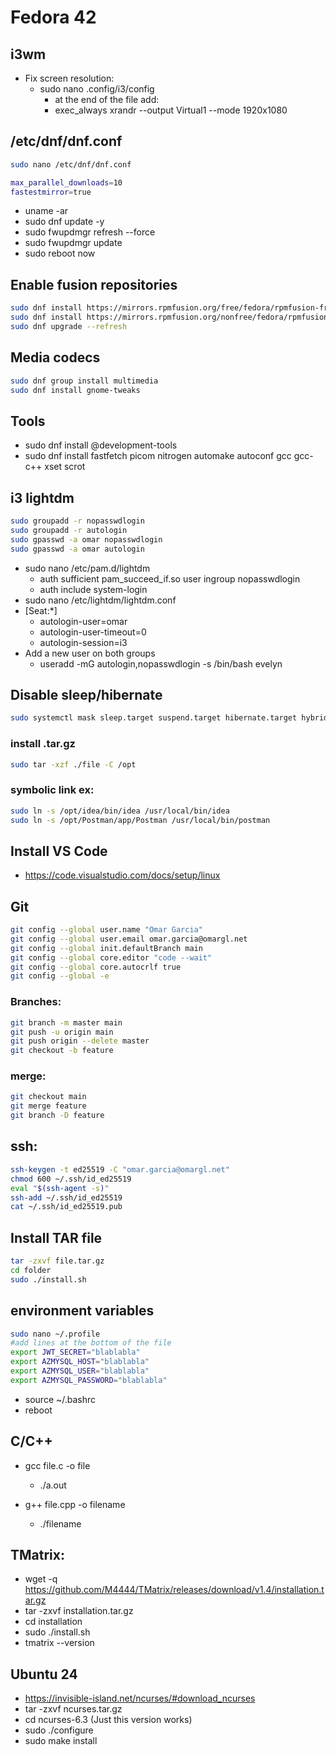 # Fedora 42

## i3wm
- Fix screen resolution:
  - sudo nano .config/i3/config
    - at the end of the file add:
    - exec_always xrandr --output Virtual1 --mode 1920x1080

## /etc/dnf/dnf.conf
```bash
sudo nano /etc/dnf/dnf.conf

max_parallel_downloads=10
fastestmirror=true
```
- uname -ar
- sudo dnf update -y
- sudo fwupdmgr refresh --force
- sudo fwupdmgr update
- sudo reboot now

## Enable fusion repositories
```bash
sudo dnf install https://mirrors.rpmfusion.org/free/fedora/rpmfusion-free-release-$(rpm -E %fedora).noarch.rpm
sudo dnf install https://mirrors.rpmfusion.org/nonfree/fedora/rpmfusion-nonfree-release-$(rpm -E %fedora).noarch.rpm
sudo dnf upgrade --refresh
```

## Media codecs
```bash
sudo dnf group install multimedia
sudo dnf install gnome-tweaks
```

## Tools
- sudo dnf install @development-tools
- sudo dnf install fastfetch picom nitrogen automake autoconf gcc gcc-c++ xset scrot

  
## i3 lightdm
```bash
sudo groupadd -r nopasswdlogin
sudo groupadd -r autologin
sudo gpasswd -a omar nopasswdlogin
sudo gpasswd -a omar autologin
```
- sudo nano /etc/pam.d/lightdm
  - auth    sufficient    pam_succeed_if.so user ingroup nopasswdlogin
  - auth    include    system-login
- sudo nano /etc/lightdm/lightdm.conf
- [Seat:*]
  - autologin-user=omar
  - autologin-user-timeout=0
  - autologin-session=i3
- Add a new user on both groups
  - useradd -mG autologin,nopasswdlogin -s /bin/bash evelyn

## Disable sleep/hibernate
```bash
sudo systemctl mask sleep.target suspend.target hibernate.target hybrid-sleep.target
```

### install .tar.gz
```bash
sudo tar -xzf ./file -C /opt
```

### symbolic link ex:
```bash
sudo ln -s /opt/idea/bin/idea /usr/local/bin/idea
sudo ln -s /opt/Postman/app/Postman /usr/local/bin/postman
```

## Install VS Code
- https://code.visualstudio.com/docs/setup/linux

## Git
```bash
git config --global user.name "Omar Garcia"
git config --global user.email omar.garcia@omargl.net
git config --global init.defaultBranch main
git config --global core.editor "code --wait"
git config --global core.autocrlf true
git config --global -e
```
### Branches:
```bash
git branch -m master main
git push -u origin main
git push origin --delete master
git checkout -b feature
```

### merge:
```bash
git checkout main
git merge feature
git branch -D feature
```

## ssh:
```bash
ssh-keygen -t ed25519 -C "omar.garcia@omargl.net"
chmod 600 ~/.ssh/id_ed25519
eval "$(ssh-agent -s)"
ssh-add ~/.ssh/id_ed25519
cat ~/.ssh/id_ed25519.pub
```
## Install TAR file
```bash
tar -zxvf file.tar.gz
cd folder
sudo ./install.sh
```

## environment variables
```bash
sudo nano ~/.profile
#add lines at the bottom of the file
export JWT_SECRET="blablabla"
export AZMYSQL_HOST="blablabla"
export AZMYSQL_USER="blablabla"
export AZMYSQL_PASSWORD="blablabla"
```
- source ~/.bashrc
- reboot

## C/C++
- gcc file.c -o file
  - ./a.out

- g++ file.cpp -o filename
  - ./filename

## TMatrix:
- wget -q https://github.com/M4444/TMatrix/releases/download/v1.4/installation.tar.gz
- tar -zxvf installation.tar.gz
- cd installation
- sudo ./install.sh
- tmatrix --version

## Ubuntu 24
- https://invisible-island.net/ncurses/#download_ncurses
- tar -zxvf ncurses.tar.gz
- cd ncurses-6.3 (Just this version works)
- sudo ./configure
- sudo make install


